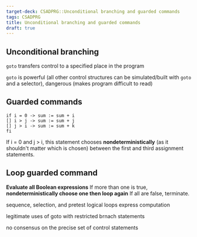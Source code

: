 ```yaml
---
target-deck: CSADPRG::Unconditional branching and guarded commands
tags: CSADPRG
title: Unconditional branching and guarded commands
draft: true
---
```


## Unconditional branching

`goto` transfers control to a specified place in the program

`goto` is powerful (all other control structures can be simulated/built with `goto` and a selector), dangerous (makes program difficult to read)

<!--ID: 1728275348114-->

## Guarded commands

```
if i = 0 -> sum := sum + i
[] i > j -> sum := sum + j
[] j > i -> sum := sum + k
fi
```

If i = 0 and j > i, this statement chooses **nondeterministically** (as it shouldn't matter which is chosen) between the first and third assignment statements. 

<!--ID: 1728275348117-->

## Loop guarded command

**Evaluate all Boolean expressions**
If more than one is true, **nondeterministically choose one then loop again**
If all are false, terminate.

sequence, selection, and pretest logical loops express computation

legitimate uses of goto with restricted brnach statements

no consensus on the precise set of control statements

<!--ID: 1728275348121-->
